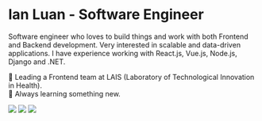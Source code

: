 # Ian Luan - Software Engineer

Software engineer who loves to build things and work with both Frontend and Backend development. Very interested in scalable and data-driven applications. I have experience working with React.js, Vue.js, Node.js, Django and .NET.


🏢 Leading a Frontend team at LAIS (Laboratory of Technological Innovation in Health).\
🌱 Always learning something new.


 
[<img src="https://img.shields.io/badge/linkedin-%230077B5.svg?&style=for-the-badge&logo=linkedin&logoColor=white" />](https://www.linkedin.com/in/ianluan/)
[<img src="https://img.shields.io/badge/twitter-%231DA1F2.svg?&style=for-the-badge&logo=twitter&logoColor=white" />](https://twitter/ianluan)
[<img src="https://img.shields.io/badge/IanLuan%237335-7289DA?style=for-the-badge&logo=discord&logoColor=white" />](https://discord.com)
